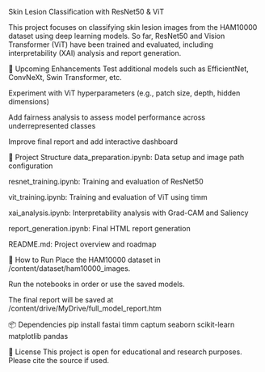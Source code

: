 Skin Lesion Classification with ResNet50 & ViT

This project focuses on classifying skin lesion images from the HAM10000 dataset using deep learning models. So far, ResNet50 and Vision Transformer (ViT) have been trained and evaluated, including interpretability (XAI) analysis and report generation.

📌 Upcoming Enhancements
Test additional models such as EfficientNet, ConvNeXt, Swin Transformer, etc.

Experiment with ViT hyperparameters (e.g., patch size, depth, hidden dimensions)

Add fairness analysis to assess model performance across underrepresented classes

Improve final report and add interactive dashboard

📁 Project Structure
data_preparation.ipynb: Data setup and image path configuration

resnet_training.ipynb: Training and evaluation of ResNet50

vit_training.ipynb: Training and evaluation of ViT using timm

xai_analysis.ipynb: Interpretability analysis with Grad-CAM and Saliency

report_generation.ipynb: Final HTML report generation

README.md: Project overview and roadmap

🚀 How to Run
Place the HAM10000 dataset in /content/dataset/ham10000_images.

Run the notebooks in order or use the saved models.

The final report will be saved at /content/drive/MyDrive/full_model_report.htm


📦 Dependencies
pip install fastai timm captum seaborn scikit-learn matplotlib pandas


📄 License
This project is open for educational and research purposes. Please cite the source if used.
